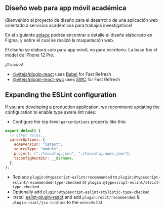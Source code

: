 ## Diseño web para app móvil académica

¡Bienvenido al proyecto de diseño para el desarrollo de una aplicación web orientado a servicios académicos para trabajos investigativos!

En el siguiente [enlace](https://www.figma.com/file/0W7ydNVHSTOBXmXL1xWTAy/Untitled?type=design&node-id=0%3A1&mode=design&t=gHmpkGSncWPSgyPI-1) podrás encontrar a detalle el diseño elaborado en Figma, y sobre el cual se realizó la maquetación web.

El diseño se elaboró solo para app móvil, no para escritorio. La base fue el model de iPhone 12 Pro.

¡Gracias!

- [@vitejs/plugin-react](https://github.com/vitejs/vite-plugin-react/blob/main/packages/plugin-react/README.md) uses [Babel](https://babeljs.io/) for Fast Refresh
- [@vitejs/plugin-react-swc](https://github.com/vitejs/vite-plugin-react-swc) uses [SWC](https://swc.rs/) for Fast Refresh

## Expanding the ESLint configuration

If you are developing a production application, we recommend updating the configuration to enable type aware lint rules:

- Configure the top-level `parserOptions` property like this:

```js
export default {
  // other rules...
  parserOptions: {
    ecmaVersion: "latest",
    sourceType: "module",
    project: ["./tsconfig.json", "./tsconfig.node.json"],
    tsconfigRootDir: __dirname,
  },
};
```

- Replace `plugin:@typescript-eslint/recommended` to `plugin:@typescript-eslint/recommended-type-checked` or `plugin:@typescript-eslint/strict-type-checked`
- Optionally add `plugin:@typescript-eslint/stylistic-type-checked`
- Install [eslint-plugin-react](https://github.com/jsx-eslint/eslint-plugin-react) and add `plugin:react/recommended` & `plugin:react/jsx-runtime` to the `extends` list
